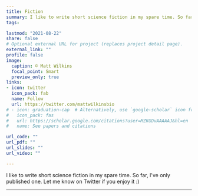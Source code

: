 ```yaml
---
title: Fiction
summary: I like to write short science fiction in my spare time. So far, I've only published one. Let me know on Twitter if you enjoy it :)
tags:

lastmod: "2021-08-22"
share: false
# Optional external URL for project (replaces project detail page).
external_link: ""
profile: false
image:
  caption: © Matt Wilkins
  focal_point: Smart
  preview_only: true
links:
- icon: twitter
  icon_pack: fab
  name: Follow
  url: https://twitter.com/mattwilkinsbio
# - icon: graduation-cap  # Alternatively, use `google-scholar` icon from `ai` icon pack
#   icon_pack: fas
#   url: https://scholar.google.com/citations?user=MZKGDvAAAAAJ&hl=en
#   name: See papers and citations

url_code: ""
url_pdf: ""
url_slides: ""
url_video: ""

---
```

I like to write short science fiction in my spare time. So far, I've only published one. Let me know on Twitter if you enjoy it :)
<hr/>
